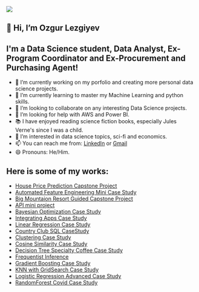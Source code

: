 ![](https://github.com/ozgurlezgiyev/Case-Studies/blob/main/image_processing20191213-6403-1j99nlm.gif)

## 👋 Hi, I’m Ozgur Lezgiyev
## I'm a Data Science student, Data Analyst, Ex-Program Coordinator and Ex-Procurement and Purchasing Agent!


- 🔭 I’m currently working on my porfolio and creating more personal data science projects.
- 🌱 I’m currently learning to master my Machine Learning and python skills.
- 💞️ I’m looking to collaborate on any interesting Data Science projects.
- 🤔 I’m looking for help with AWS and Power BI.
- 📚 I have enjoyed reading science fiction books, especially Jules Verne's since I was a child.
- 👀 I’m interested in data science topics, sci-fi and economics.
- 📫 You can reach me from: [LinkedIn](https://www.linkedin.com/in/ozgurlezgiyev/) or [Gmail](ozgurlezgiyev@gmail.com)
- 😄 Pronouns: He/Him.

## Here is some of my works:
- [House Price Prediction Capstone Project](https://github.com/ozgurlezgiyev/Capstone2)
- [Automated Feature Engineering Mini Case Study](https://github.com/ozgurlezgiyev/Mini-Case-Studies/tree/main/Automated_Feature_Engineering)
- [Big Mountaion Resort Guided Capstone Project](https://github.com/ozgurlezgiyev/GuidedCapstone)
- [API mini project](https://github.com/ozgurlezgiyev/Case-Studies/tree/main/API-mini-project)
- [Bayesian Optimization Case Study](https://github.com/ozgurlezgiyev/Case-Studies/tree/main/Bayesian%20Optimization%20Case%20Study)
- [Integrating Apps Case Study](https://github.com/ozgurlezgiyev/Case-Studies/tree/main/Case%20Study%20-%20Integrating%20Apps)
- [Linear Regression Case Study](https://github.com/ozgurlezgiyev/Case-Studies/tree/main/Case%20Study%20-%20Linear%20Regression)
- [Country Club SQL CaseStudy](https://github.com/ozgurlezgiyev/Case-Studies/tree/main/Case-Study-SQL-Country-Club)
- [Clustering Case Study](https://github.com/ozgurlezgiyev/Case-Studies/tree/main/Clustering_Case_Study)
- [Cosine Similarity Case Study](https://github.com/ozgurlezgiyev/Case-Studies/tree/main/CosineSimilarityCaseStudy)
- [Decision Tree Specialty Coffee Case Study](https://github.com/ozgurlezgiyev/Case-Studies/tree/main/Decision_Tree_Specialty_Coffee_Case_Study)
- [Frequentist Inference](https://github.com/ozgurlezgiyev/Case-Studies/tree/main/Frequentist%20Inference)
- [Gradient Boosting Case Study](https://github.com/ozgurlezgiyev/Case-Studies/tree/main/Gradient_Boosting_Case_Study)
- [KNN with GridSearch Case Study](https://github.com/ozgurlezgiyev/Case-Studies/tree/main/GridSearchKNN_Case_Study)
- [Logistic Regression Advanced Case Study](https://github.com/ozgurlezgiyev/Case-Studies/tree/main/Logistic%20Regression%20Advanced%20Case%20Study)
- [RandomForest Covid Case Study](https://github.com/ozgurlezgiyev/Case-Studies/tree/main/RandomForest%20Covid%20Case%20Study)


<!---
ozgurlezgiyev/ozgurlezgiyev is a ✨ special ✨ repository because its `README.md` (this file) appears on your GitHub profile.
You can click the Preview link to take a look at your changes.
--->

